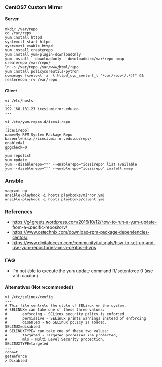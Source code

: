 ### CentOS7 Custom Mirror

#### Server
```
mkdir /var/repo
cd /var/repo
yum install httpd
systemctl start httpd
systemctl enable httpd
yum install createrepo
yum install yum-plugin-downloadonly
yum install --downloadonly --downloaddir=/var/repo nmap
createrepo /var/repo/
ln -s /var/repo /var/www/html/repo 
yum install policycoreutils-python
semanage fcontext -a -t httpd_sys_content_t "/var/repo(/.*)?" && restorecon -rv /var/repo
```

#### Client
```
vi /etc/hosts
---
192.168.131.23 icesi.mirror.edu.co
---
```

```
vi /etc/yum.repos.d/icesi.repo
--
[icesirepo]
name=My RPM System Package Repo
baseurl=http://icesi.mirror.edu.co/repo/
enabled=1
gpgcheck=0
--
yum repolist
yum update
yum --disablerepo="*" --enablerepo="icesirepo" list available
yum --disablerepo="*" --enablerepo="icesirepo" install nmap
```

### Ansible
```
vagrant up
ansible-playbook -i hosts playbooks/mirror.yml
ansible-playbook -i hosts playbooks/client.yml
```

### References
* https://g4greetz.wordpress.com/2016/10/12/how-to-run-a-yum-update-from-a-specific-repository/
* https://www.ostechnix.com/download-rpm-package-dependencies-centos/
* https://www.digitalocean.com/community/tutorials/how-to-set-up-and-use-yum-repositories-on-a-centos-6-vps

### FAQ
* I'm not able to execute the yum update command 
R/ setenforce 0 (use with caution)

#### Alternatives (Not recommended)
```
vi /etc/selinux/config
---
# This file controls the state of SELinux on the system.
# SELINUX= can take one of these three values:
#       enforcing - SELinux security policy is enforced.
#       permissive - SELinux prints warnings instead of enforcing.
#       disabled - No SELinux policy is loaded.
SELINUX=disabled
# SELINUXTYPE= can take one of these two values:
#       targeted - Targeted processes are protected,
#       mls - Multi Level Security protection.
SELINUXTYPE=targeted
---
reboot
getenforce
> Disabled
```

